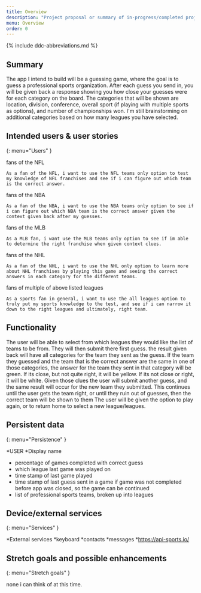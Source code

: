 ```yaml
---
title: Overview
description: "Project proposal or summary of in-progress/completed project."
menu: Overview
order: 0
---
```


{% include ddc-abbreviations.md %}

## Summary

The app I intend to build will be a guessing game, where the goal is to guess a professional sports organization. After each guess you send in, you will be given back a response showing you how close your guesses were for each category on the board. The categories that will be shown are location, division, conference, overall sport (if playing with multiple sports as options), and number of championships won. I'm still brainstorming on additional categories based on how many leagues you have selected. 

## Intended users & user stories
{: menu="Users" }

  fans of the NFL

    As a fan of the NFL, i want to use the NFL teams only option to test my knowledge of NFL franchises and see if i can figure out which team is the correct answer.

  fans of the NBA

    As a fan of the NBA, i want to use the NBA teams only option to see if i can figure out which NBA team is the correct answer given the context given back after my guesses.

  fans of the MLB

    As a MLB fan, i want use the MLB teams only option to see if im able to determine the right franchise when given context clues.

  fans of the NHL

    As a fan of the NHL, i want to use the NHL only option to learn more about NHL franchises by playing this game and seeing the correct answers in each category for the different teams.

  fans of multiple of above listed leagues

    As a sports fan in general, i want to use the all leagues option to truly put my sports knowledge to the test, and see if i can narrow it down to the right leagues and ultimately, right team.



## Functionality

The user will be able to select from which leagues they would like the list of teams to be from.
They will then submit there first guess.
the result given back will have all categories for the team they sent as the guess.
If the team they guessed and the team that is the correct answer are the same in one of those categories, the answer for the team they sent in that category will be green. If its close, but not quite right, it will be yellow. If its not close or right, it will be white.
Given those clues the user will submit another guess, and the same result will occur for the new team they submitted.
This continues until the user gets the team right, or until they ruin out of guesses, then the correct team will be shown to them 
The user will be given the option to play again, or to return home to select a new league/leagues.

## Persistent data
{: menu="Persistence" }

*USER 
  *Display name
  * percentage of games completed with correct guess 
  * which league last game was played on 
  * time stamp of last game played 
  * time stamp of last guess sent in a game if game was not completed before app was closed, so the game can be continued 
  * list of professional sports teams, broken up into leagues 


    
## Device/external services
{: menu="Services" }

*External services 
  *keyboard 
  *contacts
  *messages 
  *https://api-sports.io/

## Stretch goals and possible enhancements 
{: menu="Stretch goals" }

none i can think of at this time. 